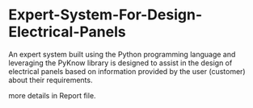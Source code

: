 # Expert-System-For-Design-Electrical-Panels
An expert system built using the Python programming language and leveraging the PyKnow library is designed to assist in the design of electrical panels based on information provided by the user (customer) about their requirements.

more details in Report file.
